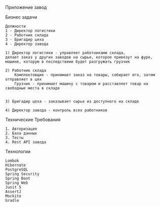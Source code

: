 Приложение завод

Бизнес задачи 

	Должности
	1 - Директор логистики
	2 - Работник склада
	3 - Бригадир цеха
	4 - Директор завода

	1) Директор логистики - управляет работниками склада,
    делает заказ у других заводов на сырье, которое привезут на фуре,
    машине, которую в последствиии будет разгружать грузчик

	2) Работник склада 
		Комплектовщик - принимает заказ на товары, собирает его, затем отправляет в цех
		Грузчик - принимает машину с товаром и расставляет товар на свободные места в складе
	

	3) Бригадир цеха - заказывает сырье из доступного на складе

	4) Директор завода - контроль всех работников



Технические Требования 

	1. Авторизация
	2. База данных
	3. Тесты
	4. Rest API завода

Технологии 

	Lombok
	Hibernate
	PostgreSQL
	Spring Security
	Spring Boot
	Spring Web
	Junit 5
	AssertJ
	Mockito
	Gradle
